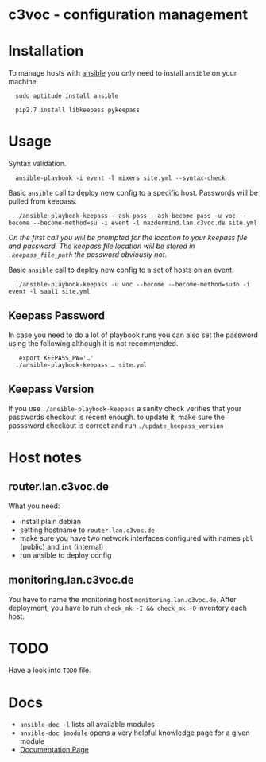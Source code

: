 c3voc - configuration management
================================

# Installation

To manage hosts with [ansible](http://ansible.com/)  you only need to install `ansible` on your machine.

``` debian
  sudo aptitude install ansible
```


```
  pip2.7 install libkeepass pykeepass

```

# Usage

Syntax validation.

```
  ansible-playbook -i event -l mixers site.yml --syntax-check
```

Basic `ansible` call to deploy new config to a specific host. Passwords will be pulled from keepass.

```
  ./ansible-playbook-keepass --ask-pass --ask-become-pass -u voc --become --become-method=su -i event -l mazdermind.lan.c3voc.de site.yml
```

_On the first call you will be prompted for the location to your keepass file and password. The keepass file location will be stored in ``.keepass_file_path`` the password obviously not._

Basic `ansible` call to deploy new config to a set of hosts on an event.

```
  ./ansible-playbook-keepass -u voc --become --become-method=sudo -i event -l saal1 site.yml
```

## Keepass Password

In case you need to do a lot of playbook runs you can also set the password using the following although it is not recommended.

```
   export KEEPASS_PW='…'
  ./ansible-playbook-keepass … site.yml
```

## Keepass Version

If you use ``./ansible-playbook-keepass`` a sanity check verifies that your passwords checkout is recent enough. to update it, make sure the passsword checkout is correct and run ``./update_keepass_version``

# Host notes

## router.lan.c3voc.de

What you need:

* install plain debian
* setting hostname to `router.lan.c3voc.de`
* make sure you have two network interfaces configured with names
  `pbl` (public) and `int` (internal)
* run ansible to deploy config

## monitoring.lan.c3voc.de

You have to name the monitoring host `monitoring.lan.c3voc.de`. After
deployment, you have to run `check_mk -I && check_mk -O` inventory each host.

# TODO

Have a look into `TODO` file.

# Docs

* `ansible-doc -l` lists all available modules
* `ansible-doc $module` opens a very helpful knowledge page for a given module
* [Documentation Page](http://docs.ansible.com/)
